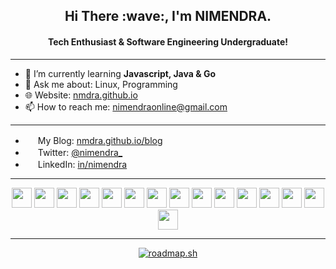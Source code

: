 <h2 align="center">
    Hi There :wave:, I'm NIMENDRA.
</h2>
<h4 align="center">
Tech Enthusiast & Software Engineering Undergraduate!
</h4>

---

- 🌱 I’m currently learning **Javascript, Java & Go** 
- 💬 Ask me about: Linux, Programming
- 🌐 Website: [nmdra.github.io](https://nmdra.github.io/)
- 📫 How to reach me: nimendraonline@gmail.com

---
- <img height="16" width="16" src="https://cdn.simpleicons.org/blogger" /> My Blog: [nmdra.github.io/blog](https://nmdra.github.io/blog/)
- <img height="16" width="16" src="https://cdn.simpleicons.org/x" /> Twitter: [@nimendra_](https://twitter.com/nimendra_)
- <img height="16" width="16" src="https://cdn.simpleicons.org/linkedin" /> LinkedIn: [in/nimendra](https://www.linkedin.com/in/nimendra/)
---

<div align="center">
    <a href="https://www.linux.org/"><img height="32" width="32" src="https://cdn.simpleicons.org/linux" /></a>
    <a href="https://manjaro.org/"><img height="32" width="32" src="https://cdn.simpleicons.org/manjaro" /></a>
    <a href="https://kde.org/"><img height="32" width="32" src="https://cdn.simpleicons.org/kde" /></a>
    <a href="https://neovim.io/"><img height="32" width="32" src="https://cdn.simpleicons.org/neovim" /></a>
    <a href="https://www.jetbrains.com/idea/"><img height="32" width="32" src="https://cdn.simpleicons.org/intellijidea" /></a>
    <a href="https://git-scm.com/"><img height="32" width="32" src="https://cdn.simpleicons.org/git" /></a>
    <a href="https://www.cplusplus.com/"><img height="32" width="32" src="https://cdn.simpleicons.org/cplusplus" /></a>
    <a href="https://www.iso.org/standard/74528.html"><img height="32" width="32" src="https://cdn.simpleicons.org/c" /></a>
    <a href="https://developer.mozilla.org/en-US/docs/Web/JavaScript"><img height="32" width="32" src="https://cdn.simpleicons.org/javascript" /></a>
    <a href="https://golang.org/"><img height="32" width="32" src="https://cdn.simpleicons.org/go" /></a>
    <a href="https://www.gnu.org/software/bash/"><img height="32" width="32" src="https://cdn.simpleicons.org/gnubash" /></a>
    <a href="https://www.docker.com/"><img height="32" width="32" src="https://cdn.simpleicons.org/docker" /></a>
    <a href="https://www.mysql.com/"><img height="32" width="32" src="https://cdn.simpleicons.org/mysql" /></a>
    <a href="https://www.php.net/"><img height="32" width="32" src="https://cdn.simpleicons.org/php" /></a>
    <a href="https://www.postman.com/"><img height="32" width="32" src="https://cdn.simpleicons.org/postman" /></a>
</div>

---

<div align="center">
    <a href="https://roadmap.sh"><img src="https://roadmap.sh/card/wide/6452635eb60f0a3ce2fcd108?variant=dark" alt="roadmap.sh"/></a>
</div>




